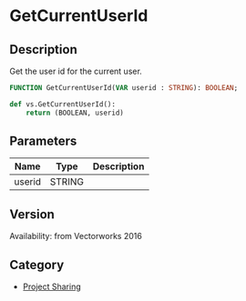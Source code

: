# GetCurrentUserId

## Description
Get the user id for the current user.

```pascal
FUNCTION GetCurrentUserId(VAR userid : STRING): BOOLEAN;
```

```python
def vs.GetCurrentUserId():
    return (BOOLEAN, userid)
```

## Parameters
|Name|Type|Description|
|---|---|---|
|userid|STRING|   |

## Version
Availability: from Vectorworks 2016

## Category
* [Project Sharing](../Categories/Project%20Sharing.md)
